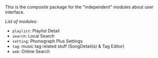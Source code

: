 
This is the composite package for the "independent" modules about user interface. 



_List of modules:_

- `playlist`: Playlist Detail
- `search`: Local Search
- `setting`: Phonograph Plus Settings
- `tag`: music tag related stuff (SongDetail(s) & Tag Editor)
- `web`: Online Search
